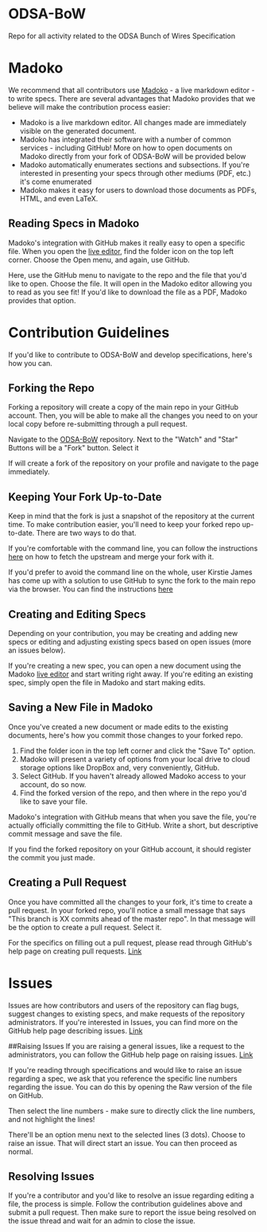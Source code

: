# ODSA-BoW
Repo for all activity related to the ODSA Bunch of Wires Specification

# Madoko
We recommend that all contributors use [Madoko](http://madoko.net) - a live markdown editor - to write specs. There are several advantages that Madoko provides that we believe will make the contribution process easier:

* Madoko is a live markdown editor. All changes made are immediately visible on the generated document. 
* Madoko has integrated their software with a number of common services - including GitHub! More on how to open documents on Madoko directly from your fork of ODSA-BoW will be provided below
* Madoko automatically enumerates sections and subsections. If you're interested in presenting your specs through other mediums (PDF, etc.) it's come enumerated
* Madoko makes it easy for users to download those documents as PDFs, HTML, and even LaTeX.

## Reading Specs in Madoko
Madoko's integration with GitHub makes it really easy to open a specific file. When you open the [live editor](https://www.madoko.net/editor.html), find the folder icon on the top left corner. Choose the Open menu, and again, use GitHub. 

Here, use the GitHub menu to navigate to the repo and the file that you'd like to open. Choose the file. It will open in the Madoko editor allowing you to read as you see fit! If you'd like to download the file as a PDF, Madoko provides that option. 

# Contribution Guidelines
If you'd like to contribute to ODSA-BoW and develop specifications, here's how you can.

## Forking the Repo
Forking a repository will create a copy of the main repo in your GitHub account. Then, you will be able to make all the changes you need to on your local copy before re-submitting through a pull request. 

Navigate to the [ODSA-BoW](https://github.com/opencomputeproject/ODSA-BoW) repository. Next to the "Watch" and "Star" Buttons will be a "Fork" button. Select it

If will create a fork of the repository on your profile and navigate to the page immediately.

## Keeping Your Fork Up-to-Date
Keep in mind that the fork is just a snapshot of the repository at the current time. To make contribution easier, you'll need to keep your forked repo up-to-date. There are two ways to do that. 

If you're comfortable with the command line, you can follow the instructions [here](https://help.github.com/en/github/collaborating-with-issues-and-pull-requests/syncing-a-fork) on how to fetch the upstream and merge your fork with it. 

If you'd prefer to avoid the command line on the whole, user Kirstie James has come up with a solution to use GitHub to sync the fork to the main repo via the browser. You can find the instructions [here](https://github.com/KirstieJane/STEMMRoleModels/wiki/Syncing-your-fork-to-the-original-repository-via-the-browser)

## Creating and Editing Specs
Depending on your contribution, you may be creating and adding new specs or editing and adjusting existing specs based on open issues (more an issues below).

If you're creating a new spec, you can open a new document using the Madoko [live editor](https://madoko.net/editor.html) and start writing right away. If you're editing an existing spec, simply open the file in Madoko and start making edits. 

## Saving a New File in Madoko
Once you've created a new document or made edits to the existing documents, here's how you commit those changes to your forked repo. 

1. Find the folder icon in the top left corner and click the "Save To" option.
2. Madoko will present a variety of options from your local drive to cloud storage options like DropBox and, very conveniently, GitHub. 
3. Select GitHub. If you haven't already allowed Madoko access to your account, do so now. 
4. Find the forked version of the repo, and then where in the repo you'd like to save your file. 

Madoko's integration with GitHub means that when you save the file, you're actually officially committing the file to GitHub. Write a short, but descriptive commit message and save the file. 

If you find the forked repository on your GitHub account, it should register the commit you just made. 

## Creating a Pull Request
Once you have committed all the changes to your fork, it's time to create a pull request. In your forked repo, you'll notice a small message that says "This branch is XX commits ahead of the master repo". In that message will be the option to create a pull request. Select it. 

For the specifics on filling out a pull request, please read through GitHub's help page on creating pull requests. [Link](https://help.github.com/en/github/collaborating-with-issues-and-pull-requests/creating-a-pull-request)

# Issues
Issues are how contributors and users of the repository can flag bugs, suggest changes to existing specs, and make requests of the repository administrators. If you're interested in Issues, you can find more on the GitHub help page describing issues. [Link](https://help.github.com/en/github/managing-your-work-on-github/creating-an-issue) 

##Raising Issues
If you are raising a general issues, like a request to the administrators, you can follow the GitHub help page on raising issues. [Link](https://help.github.com/en/github/managing-your-work-on-github/creating-an-issue)

If you're reading through specifications and would like to raise an issue regarding a spec, we ask that you reference the specific line numbers regarding the issue. You can do this by opening the Raw version of the file on GitHub. 

Then select the line numbers - make sure to directly click the line numbers, and not highlight the lines!

There'll be an option menu next to the selected lines (3 dots). Choose to raise an issue. That will direct start an issue. You can then proceed as normal.     

## Resolving Issues
If you're a contributor and you'd like to resolve an issue regarding editing a file, the process is simple. Follow the contribution guidelines above and submit a pull request. Then make sure to report the issue being resolved on the issue thread and wait for an admin to close the issue. 